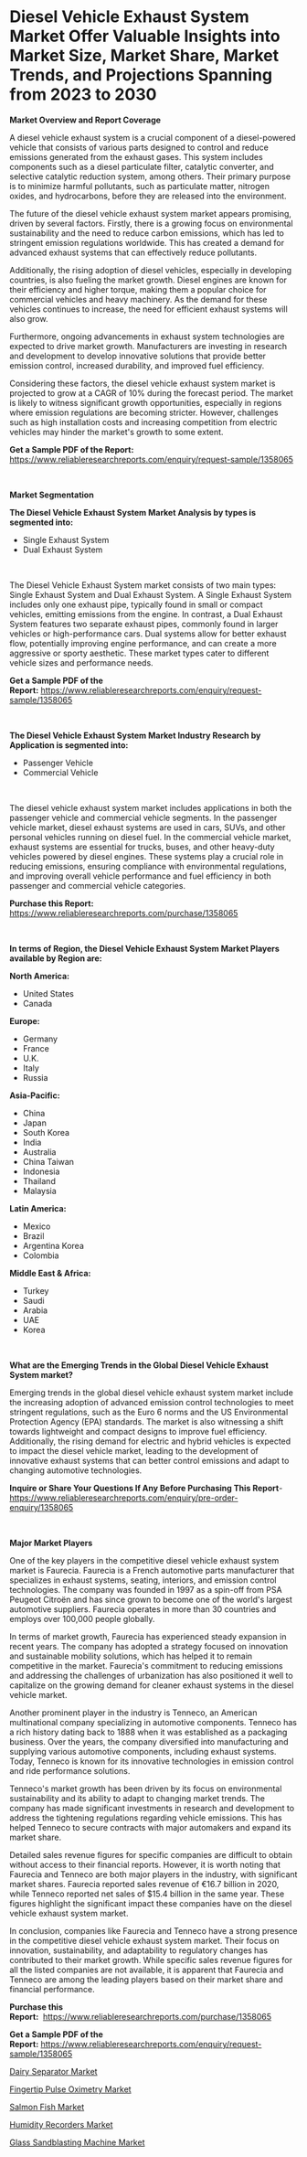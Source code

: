 <p><h1>Diesel Vehicle Exhaust System Market Offer Valuable Insights into Market Size, Market Share, Market Trends, and Projections Spanning from 2023 to 2030</h1></p><p><strong>Market Overview and Report Coverage</strong></p>
<p><p>A diesel vehicle exhaust system is a crucial component of a diesel-powered vehicle that consists of various parts designed to control and reduce emissions generated from the exhaust gases. This system includes components such as a diesel particulate filter, catalytic converter, and selective catalytic reduction system, among others. Their primary purpose is to minimize harmful pollutants, such as particulate matter, nitrogen oxides, and hydrocarbons, before they are released into the environment.</p><p>The future of the diesel vehicle exhaust system market appears promising, driven by several factors. Firstly, there is a growing focus on environmental sustainability and the need to reduce carbon emissions, which has led to stringent emission regulations worldwide. This has created a demand for advanced exhaust systems that can effectively reduce pollutants.</p><p>Additionally, the rising adoption of diesel vehicles, especially in developing countries, is also fueling the market growth. Diesel engines are known for their efficiency and higher torque, making them a popular choice for commercial vehicles and heavy machinery. As the demand for these vehicles continues to increase, the need for efficient exhaust systems will also grow.</p><p>Furthermore, ongoing advancements in exhaust system technologies are expected to drive market growth. Manufacturers are investing in research and development to develop innovative solutions that provide better emission control, increased durability, and improved fuel efficiency.</p><p>Considering these factors, the diesel vehicle exhaust system market is projected to grow at a CAGR of 10% during the forecast period. The market is likely to witness significant growth opportunities, especially in regions where emission regulations are becoming stricter. However, challenges such as high installation costs and increasing competition from electric vehicles may hinder the market's growth to some extent.</p></p>
<p><strong>Get a Sample PDF of the Report:</strong> <a href="https://www.reliableresearchreports.com/enquiry/request-sample/1358065">https://www.reliableresearchreports.com/enquiry/request-sample/1358065</a></p>
<p>&nbsp;</p>
<p><strong>Market Segmentation</strong></p>
<p><strong>The Diesel Vehicle Exhaust System Market Analysis by types is segmented into:</strong></p>
<p><ul><li>Single Exhaust System</li><li>Dual Exhaust System</li></ul></p>
<p>&nbsp;</p>
<p><p>The Diesel Vehicle Exhaust System market consists of two main types: Single Exhaust System and Dual Exhaust System. A Single Exhaust System includes only one exhaust pipe, typically found in small or compact vehicles, emitting emissions from the engine. In contrast, a Dual Exhaust System features two separate exhaust pipes, commonly found in larger vehicles or high-performance cars. Dual systems allow for better exhaust flow, potentially improving engine performance, and can create a more aggressive or sporty aesthetic. These market types cater to different vehicle sizes and performance needs.</p></p>
<p><strong>Get a Sample PDF of the Report:</strong>&nbsp;<a href="https://www.reliableresearchreports.com/enquiry/request-sample/1358065">https://www.reliableresearchreports.com/enquiry/request-sample/1358065</a></p>
<p>&nbsp;</p>
<p><strong>The Diesel Vehicle Exhaust System Market Industry Research by Application is segmented into:</strong></p>
<p><ul><li>Passenger Vehicle</li><li>Commercial Vehicle</li></ul></p>
<p>&nbsp;</p>
<p><p>The diesel vehicle exhaust system market includes applications in both the passenger vehicle and commercial vehicle segments. In the passenger vehicle market, diesel exhaust systems are used in cars, SUVs, and other personal vehicles running on diesel fuel. In the commercial vehicle market, exhaust systems are essential for trucks, buses, and other heavy-duty vehicles powered by diesel engines. These systems play a crucial role in reducing emissions, ensuring compliance with environmental regulations, and improving overall vehicle performance and fuel efficiency in both passenger and commercial vehicle categories.</p></p>
<p><strong>Purchase this Report:</strong>&nbsp; <a href="https://www.reliableresearchreports.com/purchase/1358065">https://www.reliableresearchreports.com/purchase/1358065</a></p>
<p>&nbsp;</p>
<p><strong>In terms of Region, the Diesel Vehicle Exhaust System Market Players available by Region are:</strong></p>
<p>
    <p> <strong> North America: </strong>
        <ul>
            <li>United States</li>
            <li>Canada</li>
        </ul>
        </p> 
    <p> <strong> Europe: </strong>
        <ul>
            <li>Germany</li>
            <li>France</li>
            <li>U.K.</li>
            <li>Italy</li>
            <li>Russia</li>
        </ul>
        </p> 
    <p> <strong> Asia-Pacific: </strong>
        <ul>
            <li>China</li>
            <li>Japan</li>
            <li>South Korea</li>
            <li>India</li>
            <li>Australia</li>
            <li>China Taiwan</li>
            <li>Indonesia</li>
            <li>Thailand</li>
            <li>Malaysia</li>
        </ul>
        </p> 
    <p> <strong> Latin America: </strong>
        <ul>
            <li>Mexico</li>
            <li>Brazil</li>
            <li>Argentina Korea</li>
            <li>Colombia</li>
        </ul>
        </p> 
    <p> <strong> Middle East & Africa: </strong>
        <ul>
            <li>Turkey</li>
            <li>Saudi</li>
            <li>Arabia</li>
            <li>UAE</li>
            <li>Korea</li>
        </ul>
    </p>
    </p>
<p>&nbsp;</p>
<p><strong>What are the Emerging Trends in the Global Diesel Vehicle Exhaust System market?</strong></p>
<p><p>Emerging trends in the global diesel vehicle exhaust system market include the increasing adoption of advanced emission control technologies to meet stringent regulations, such as the Euro 6 norms and the US Environmental Protection Agency (EPA) standards. The market is also witnessing a shift towards lightweight and compact designs to improve fuel efficiency. Additionally, the rising demand for electric and hybrid vehicles is expected to impact the diesel vehicle market, leading to the development of innovative exhaust systems that can better control emissions and adapt to changing automotive technologies.</p></p>
<p><strong>Inquire or Share Your Questions If Any Before Purchasing This Report</strong>- <a href="https://www.reliableresearchreports.com/enquiry/pre-order-enquiry/1358065">https://www.reliableresearchreports.com/enquiry/pre-order-enquiry/1358065</a></p>
<p>&nbsp;</p>
<p><strong>Major Market Players</strong></p>
<p><p>One of the key players in the competitive diesel vehicle exhaust system market is Faurecia. Faurecia is a French automotive parts manufacturer that specializes in exhaust systems, seating, interiors, and emission control technologies. The company was founded in 1997 as a spin-off from PSA Peugeot Citroën and has since grown to become one of the world's largest automotive suppliers. Faurecia operates in more than 30 countries and employs over 100,000 people globally.</p><p>In terms of market growth, Faurecia has experienced steady expansion in recent years. The company has adopted a strategy focused on innovation and sustainable mobility solutions, which has helped it to remain competitive in the market. Faurecia's commitment to reducing emissions and addressing the challenges of urbanization has also positioned it well to capitalize on the growing demand for cleaner exhaust systems in the diesel vehicle market.</p><p>Another prominent player in the industry is Tenneco, an American multinational company specializing in automotive components. Tenneco has a rich history dating back to 1888 when it was established as a packaging business. Over the years, the company diversified into manufacturing and supplying various automotive components, including exhaust systems. Today, Tenneco is known for its innovative technologies in emission control and ride performance solutions.</p><p>Tenneco's market growth has been driven by its focus on environmental sustainability and its ability to adapt to changing market trends. The company has made significant investments in research and development to address the tightening regulations regarding vehicle emissions. This has helped Tenneco to secure contracts with major automakers and expand its market share.</p><p>Detailed sales revenue figures for specific companies are difficult to obtain without access to their financial reports. However, it is worth noting that Faurecia and Tenneco are both major players in the industry, with significant market shares. Faurecia reported sales revenue of €16.7 billion in 2020, while Tenneco reported net sales of $15.4 billion in the same year. These figures highlight the significant impact these companies have on the diesel vehicle exhaust system market.</p><p>In conclusion, companies like Faurecia and Tenneco have a strong presence in the competitive diesel vehicle exhaust system market. Their focus on innovation, sustainability, and adaptability to regulatory changes has contributed to their market growth. While specific sales revenue figures for all the listed companies are not available, it is apparent that Faurecia and Tenneco are among the leading players based on their market share and financial performance.</p></p>
<p><strong>Purchase this Report:</strong>&nbsp;&nbsp;<a href="https://www.reliableresearchreports.com/purchase/1358065">https://www.reliableresearchreports.com/purchase/1358065</a></p>
<p></p>
<p><strong>Get a Sample PDF of the Report:</strong>&nbsp;<a href="https://www.reliableresearchreports.com/enquiry/request-sample/1358065">https://www.reliableresearchreports.com/enquiry/request-sample/1358065</a></p>
<p><p><a href="https://medium.com/@noemiharvey05/dairy-separator-market-analysis-its-cagr-market-segmentation-and-global-industry-overview-a7a9c837ed38">Dairy Separator Market</a></p><p><a href="https://www.linkedin.com/pulse/fingertip-pulse-oximetry-market-insights-players-forecast-pj4we/">Fingertip Pulse Oximetry Market</a></p><p><a href="https://medium.com/@raygrimes1999/salmon-fish-market-competitive-analysis-market-trends-and-forecast-to-2030-f3bcbb623cd3">Salmon Fish Market</a></p><p><a href="https://www.linkedin.com/pulse/humidity-recorders-market-research-report-provides-thorough-33uje/">Humidity Recorders Market</a></p><p><a href="https://www.linkedin.com/pulse/glass-sandblasting-machine-market-insights-players-forecast-qujye/">Glass Sandblasting Machine Market</a></p></p>